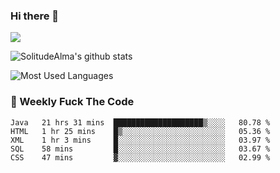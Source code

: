 ### Hi there 👋

<p>
  <a href="https://count.getloli.com/"><img src="https://count.getloli.com/get/@:solitudealma"></a>
</p>

![SolitudeAlma's github stats](https://github-readme-stats.vercel.app/api?username=solitudealma&show_icons=true&theme=radical)

![Most Used Languages](https://github-readme-stats.vercel.app/api/top-langs/?username=solitudealma&layout=compact&hide_border=true&theme=dark)
<!-- ![visitors](https://visitor-badge.glitch.me/badge?page_id=solitudealma.solitudealma.id) -->


### :dart: Weekly Fuck The Code

<!--START_SECTION:waka-->
```text
Java   21 hrs 31 mins  ████████████████████▒░░░░   80.78 % 
HTML   1 hr 25 mins    █▒░░░░░░░░░░░░░░░░░░░░░░░   05.36 % 
XML    1 hr 3 mins     █░░░░░░░░░░░░░░░░░░░░░░░░   03.97 % 
SQL    58 mins         █░░░░░░░░░░░░░░░░░░░░░░░░   03.67 % 
CSS    47 mins         ▓░░░░░░░░░░░░░░░░░░░░░░░░   02.99 % 
```
<!--END_SECTION:waka-->
